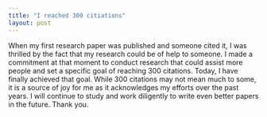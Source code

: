 ```yaml
---
title: "I reached 300 citiations"
layout: post
---
```


When my first research paper was published and someone cited it, I was thrilled by the fact that my research could be of help to someone. I made a commitment at that moment to conduct research that could assist more people and set a specific goal of reaching 300 citations. Today, I have finally achieved that goal. While 300 citations may not mean much to some, it is a source of joy for me as it acknowledges my efforts over the past years. I will continue to study and work diligently to write even better papers in the future. Thank you.
